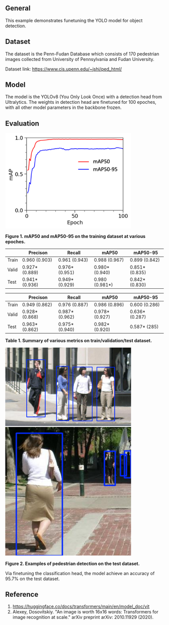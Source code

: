 ## General
This example demonstrates funetuning the YOLO model for object detection. 

## Dataset
The dataset is the Penn-Fudan Database which consists of 170 pedestrian images collected from University of Pennsylvania and Fudan University.

Dataset link: https://www.cis.upenn.edu/~jshi/ped_html/

## Model
The model is the YOLOv8 (You Only Look Once) with a detection head from Ultralytics. The weights in detection head are finetuned for 100 epoches, with all other model parameters in the backbone frozen.

## Evaluation
<img src="figures/map.png" width="400" />

**Figure 1. mAP50 and mAP50-95 on the training dataset at various epoches.**

| | Precison | Recall | mAP50 | mAP50-95 |
| --- | --- | --- | --- | --- |
| Train | 0.960 (0.903) | 0.961 (0.943) | 0.988 (0.967) | 0.899 (0.842) |
| Valid | 0.927* (0.889) | 0.976* (0.951) | 0.980* (0.940) | 0.851* (0.835) |
| Test | 0.941* (0.936) | 0.949* (0.929) | 0.980 (0.981*) | 0.842* (0.830) |


| | Precison | Recall | mAP50 | mAP50-95 |
| --- | --- | --- | --- | --- |
| Train | 0.949 (0.862) | 0.976 (0.887) | 0.986 (0.896) | 0.600 (0.286) |
| Valid | 0.928* (0.868) | 0.987* (0.962) | 0.978* (0.927) | 0.636* (0.287) |
| Test | 0.963* (0.862) | 0.975* (0.940) | 0.982* (0.920) | 0.587* (285) |

**Table 1. Summary of various metrics on train/validation/test dataset.**

<img src="figures/PennPed00029.png" width="400" /> <img src="figures/PennPed00061.png" width="400" />

**Figure 2. Examples of pedestrian detection on the test dataset.**

Via finetuning the classification head, the model achieve an accuracy of 95.7% on the test dataset.

## Reference
1. https://huggingface.co/docs/transformers/main/en/model_doc/vit
2. Alexey, Dosovitskiy. "An image is worth 16x16 words: Transformers for image recognition at scale." arXiv preprint arXiv: 2010.11929 (2020).
